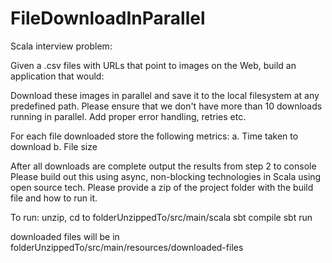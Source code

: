 # FileDownloadInParallel
Scala interview problem:

Given a .csv files with URLs that point to images on the Web, build an application that would:

Download these images in parallel and save it to the local filesystem at any predefined path. 
Please ensure that we don't have more than 10 downloads running in parallel. Add proper error 
handling, retries etc.

For each file downloaded store the following metrics:
a. Time taken to download 
b. File size

After all downloads are complete output the results from step 2 to console
Please build out this using async, non-blocking technologies in Scala using open source tech. 
Please provide a zip of the project folder with the build file and how to run it.


To run:
 unzip, 
 cd to folderUnzippedTo/src/main/scala
 sbt compile
 sbt run

downloaded files will be in folderUnzippedTo/src/main/resources/downloaded-files


